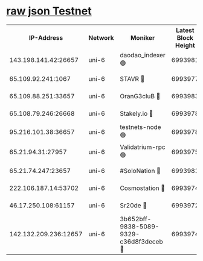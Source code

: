 [raw json Testnet](https://rpc-check.junot.stavr.tech/junot/rpc-junot-result.json)
=


<table><tr><th>IP-Address</th><th>Network</th><th>Moniker</th><th>Latest Block Height</th><th>Earliest Block Height</th><th>Catching Up</th><th>Tx Index</th><th>Voting Power</th><th>Scan Time</th></tr><tr><td>143.198.141.42:26657</td><td>uni-6</td><td>daodao_indexer 🟢</td><td>6993981</td><td>1</td><td>False</td><td>off</td><td>0</td><td>2024-01-13T02:13:04.653180259UTC</td></tr><tr><td>65.109.92.241:1067</td><td>uni-6</td><td>STAVR 🔴</td><td>6993977</td><td>1138541</td><td>False</td><td>on</td><td>6042</td><td>2024-01-13T02:12:54.346317088UTC</td></tr><tr><td>65.109.88.251:33657</td><td>uni-6</td><td>OranG3cluB 🔴</td><td>6993983</td><td>1138541</td><td>False</td><td>on</td><td>11</td><td>2024-01-13T02:13:09.108750219UTC</td></tr><tr><td>65.108.79.246:26668</td><td>uni-6</td><td>Stakely.io 🔴</td><td>6993978</td><td>1570872</td><td>False</td><td>on</td><td>1358933</td><td>2024-01-13T02:12:54.682128902UTC</td></tr><tr><td>95.216.101.38:36657</td><td>uni-6</td><td>testnets-node 🟢</td><td>6993978</td><td>1615130</td><td>False</td><td>on</td><td>0</td><td>2024-01-13T02:12:57.182212312UTC</td></tr><tr><td>65.21.94.31:27957</td><td>uni-6</td><td>Validatrium-rpc 🟢</td><td>6993975</td><td>2943363</td><td>False</td><td>on</td><td>0</td><td>2024-01-13T02:12:48.873346608UTC</td></tr><tr><td>65.21.74.247:23657</td><td>uni-6</td><td>#SoloNation 🔴</td><td>6993981</td><td>5208001</td><td>False</td><td>on</td><td>112</td><td>2024-01-13T02:13:03.719078950UTC</td></tr><tr><td>222.106.187.14:53702</td><td>uni-6</td><td>Cosmostation 🔴</td><td>6993974</td><td>5344501</td><td>False</td><td>on</td><td>110003</td><td>2024-01-13T02:12:46.383074083UTC</td></tr><tr><td>46.17.250.108:61157</td><td>uni-6</td><td>Sr20de 🔴</td><td>6993972</td><td>6419777</td><td>False</td><td>on</td><td>37</td><td>2024-01-13T02:12:40.605272750UTC</td></tr><tr><td>142.132.209.236:12657</td><td>uni-6</td><td>3b652bff-9838-5089-9329-c36d8f3deceb 🔴</td><td>6993974</td><td>6981280</td><td>False</td><td>on</td><td>157563</td><td>2024-01-13T02:12:44.986061140UTC</td></tr></table>